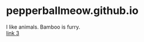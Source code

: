 # pepperballmeow.github.io

<body>
  I like animals.  Bamboo is furry.
  </br>
<a href="/first_page">link 3</a>
  </body>
